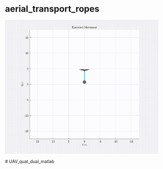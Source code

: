 # aerial_transport_ropes
<p float="left">
    <img src="myVideoFile_1.gif" width="770"  />
 </p>
# UAV_quat_dual_matlab
